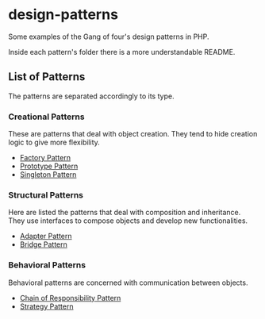 # design-patterns
Some examples of the Gang of four's design patterns in PHP.

Inside each pattern's folder there is a more understandable README.

## List of Patterns

The patterns are separated accordingly to its type.

### Creational Patterns

These are patterns that deal with object creation. They tend to hide creation logic to give more flexibility.

- [Factory Pattern](https://github.com/pedrozan/design-patterns/tree/master/Factory)
- [Prototype Pattern](Prototype)
- [Singleton Pattern](Singleton)

### Structural Patterns

Here are listed the patterns that deal with composition and inheritance. They use interfaces to compose objects and develop new functionalities.

- [Adapter Pattern](Adapter)
- [Bridge Pattern](Bridge)

### Behavioral Patterns

Behavioral patterns are concerned with communication between objects.

- [Chain of Responsibility Pattern](ChainOfResponsibility)
- [Strategy Pattern](https://github.com/pedrozan/design-patterns/tree/master/Strategy)
